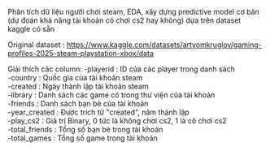 Phân tích dữ liệu người chơi steam, EDA, xây dựng predictive model cơ bản (dự đoán khả năng tài khoản có chơi cs2 hay không) dựa trên dataset kaggle có sẵn

Original dataset : https://www.kaggle.com/datasets/artyomkruglov/gaming-profiles-2025-steam-playstation-xbox/data

Giải thích các column:
-playerid : ID của các player trong danh sách  
-country : Quốc gia của tài khoản steam  
-created : Ngày thành lập tài khoản steam  
-library	: Danh sách các game có trong thư viện của tài khoản  
-friends : Danh sách bạn bè của tài khoản  
-year_created : Được trích từ "created", năm thành lập  
-play_cs2 : Giá trị Binary, 0 tức là không chơi cs2, 1 là có chơi cs2  
-total_friends : Tổng số bạn bè trong tài khoản  
-total_games : Tổng số game trong tài khoản  
